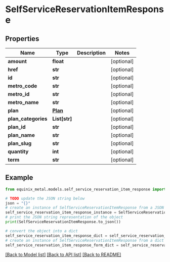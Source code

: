 # SelfServiceReservationItemResponse


## Properties

Name | Type | Description | Notes
------------ | ------------- | ------------- | -------------
**amount** | **float** |  | [optional] 
**href** | **str** |  | [optional] 
**id** | **str** |  | [optional] 
**metro_code** | **str** |  | [optional] 
**metro_id** | **str** |  | [optional] 
**metro_name** | **str** |  | [optional] 
**plan** | [**Plan**](Plan.md) |  | [optional] 
**plan_categories** | **List[str]** |  | [optional] 
**plan_id** | **str** |  | [optional] 
**plan_name** | **str** |  | [optional] 
**plan_slug** | **str** |  | [optional] 
**quantity** | **int** |  | [optional] 
**term** | **str** |  | [optional] 

## Example

```python
from equinix_metal.models.self_service_reservation_item_response import SelfServiceReservationItemResponse

# TODO update the JSON string below
json = "{}"
# create an instance of SelfServiceReservationItemResponse from a JSON string
self_service_reservation_item_response_instance = SelfServiceReservationItemResponse.from_json(json)
# print the JSON string representation of the object
print(SelfServiceReservationItemResponse.to_json())

# convert the object into a dict
self_service_reservation_item_response_dict = self_service_reservation_item_response_instance.to_dict()
# create an instance of SelfServiceReservationItemResponse from a dict
self_service_reservation_item_response_form_dict = self_service_reservation_item_response.from_dict(self_service_reservation_item_response_dict)
```
[[Back to Model list]](../README.md#documentation-for-models) [[Back to API list]](../README.md#documentation-for-api-endpoints) [[Back to README]](../README.md)


